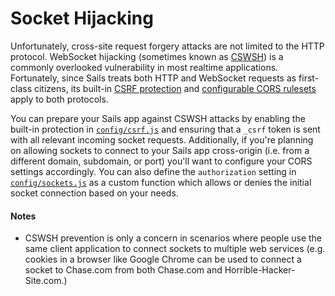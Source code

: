 # Socket Hijacking

Unfortunately, cross-site request forgery attacks are not limited to the HTTP protocol.  WebSocket hijacking (sometimes known as [CSWSH](http://www.christian-schneider.net/CrossSiteWebSocketHijacking.html)) is a commonly overlooked vulnerability in most realtime applications.  Fortunately, since Sails treats both HTTP and WebSocket requests as first-class citizens, its built-in [CSRF protection](http://sailsjs.com/documentation/concepts/Security/CSRF.html) and [configurable CORS rulesets](http://sailsjs.com/documentation/concepts/Security/CORS.html) apply to both protocols.

You can prepare your Sails app against CSWSH attacks by enabling the built-in protection in [`config/csrf.js`](http://sailsjs.com/documentation/anatomy/myApp/config/csrf.js.html) and ensuring that a `_csrf` token is sent with all relevant incoming socket requests.  Additionally, if you're planning on allowing sockets to connect to your Sails app cross-origin (i.e. from a different domain, subdomain, or port) you'll want to configure your CORS settings accordingly.  You can also define the `authorization` setting in [`config/sockets.js`](http://sailsjs.com/documentation/anatomy/myApp/config/sockets.js.html) as a custom function which allows or denies the initial socket connection based on your needs.

#### Notes
+ CSWSH prevention is only a concern in scenarios where people use the same client application to connect sockets to multiple web services (e.g. cookies in a browser like Google Chrome can be used to connect a socket to Chase.com from both Chase.com and Horrible-Hacker-Site.com.)





<docmeta name="displayName" value="Socket Hijacking">
